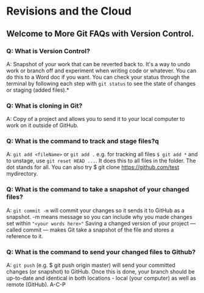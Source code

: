 # Revisions and the Cloud

## Welcome to More Git FAQs with Version Control. 

### Q: What is Version Control?

A: Snapshot of your work that can be reverted back to. It's a way to undo work or branch off and experiment when writing code or whatever. You can do this to a Word doc if you want. You can check your status through the terminal by following each step with `git status` to see the state of changes or staging (added files).*

### Q: What is cloning in Git?

A: Copy of a project and allows you to send it to your local computer to work on it outside of GitHub.

### Q: What is the command to track and stage files?q

A: `git add <fileName>` or `git add .` e.g. for tracking all files `$ git add *` and to unstage, use `git reset HEAD ...`. It does this to all files in the folder. The dot stands for all. You can also try $ git clone https://github.com/test mydirectory.

### Q: What is the command to take a snapshot of your changed files?

A: `git commit -m` will commit your changes so it sends it to GitHub as a snapshot. -m means message so you can include why you made changes set within `"<your words here>"`
Saving a changed version of your project — called commit — makes Git take a snapshot of the file and stores a reference to it.

### Q: What is the command to send your changed files to Github?

A: `git push` (e.g. $ git push origin master) will send your committed changes (or snapshot) to GitHub. Once this is done, your branch should be up-to-date and identical in both locations - local (your computer) as well as remote (GitHub). A-C-P
